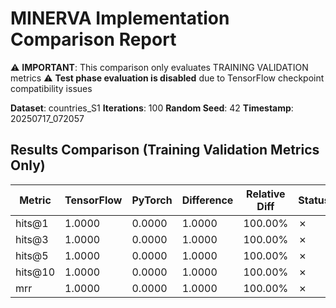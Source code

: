 # MINERVA Implementation Comparison Report

⚠️ **IMPORTANT**: This comparison only evaluates TRAINING VALIDATION metrics
⚠️ **Test phase evaluation is disabled** due to TensorFlow checkpoint compatibility issues

**Dataset**: countries_S1
**Iterations**: 100
**Random Seed**: 42
**Timestamp**: 20250717_072057
## Results Comparison (Training Validation Metrics Only)

| Metric | TensorFlow | PyTorch | Difference | Relative Diff | Status |
|--------|------------|---------|------------|---------------|--------|
| hits@1 | 1.0000 | 0.0000 | 1.0000 | 100.00% | ✗ |
| hits@3 | 1.0000 | 0.0000 | 1.0000 | 100.00% | ✗ |
| hits@5 | 1.0000 | 0.0000 | 1.0000 | 100.00% | ✗ |
| hits@10 | 1.0000 | 0.0000 | 1.0000 | 100.00% | ✗ |
| mrr | 1.0000 | 0.0000 | 1.0000 | 100.00% | ✗ |
